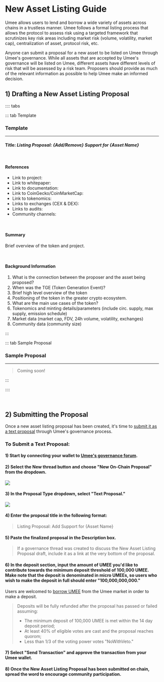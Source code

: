 # New Asset Listing Guide

Umee allows users to lend and borrow a wide variety of assets across chains in a trustless manner. Umee follows a formal listing process that allows the protocol to assess risk using a targeted framework that scrutinizes key risk areas including market risk (volume, volatility, market cap), centralization of asset, protocol risk, etc. 

Anyone can submit a proposal for a new asset to be listed on Umee through Umee's governance. While all assets that are accepted by Umee's governance will be listed on Umee, different assets have different levels of risk that will be assessed by a risk team. Proposers should provide as much of the relevant information as possible to help Umee make an informed decision. 

## 1) Drafting a New Asset Listing Proposal

:::: tabs

::: tab Template

### Template

****

#### Title: _Listing Proposal: {Add/Remove} Support for {Asset Name}_

<br>

#### References

- Link to project: 
- Link to whitepaper: 
- Link to documentation: 
- Link to CoinGecko/CoinMarketCap:
- Link to tokenomics:
- Links to exchanges (CEX & DEX): 
- Links to audits: 
- Community channels:

<br>

#### Summary
Brief overview of the token and project. 

<br>

#### Background Information

1. What is the connection between the proposer and the asset being proposed?
2. When was the TGE (Token Generation Event)?
3. Brief high level overview of the token
4. Positioning of the token in the greater crypto ecosystem. 
5. What are the main use cases of the token?
6. Tokenomics and minting details/parameters (include circ. supply, max supply, emission schedule)
7. Market data (market cap, FDV, 24h volume, volatility, exchanges)
8. Community data (community size)

:::

::: tab Sample Proposal

### Sample Proposal

****

> Coming soon!

:::

::::

<br>

## 2) Submitting the Proposal

Once a new asset listing proposal has been created, it's time to [submit it as a text proposal](/users/governance/creating-proposal) through Umee's governance process. 

### To Submit a Text Proposal:

#### 1) Start by connecting your wallet to [Umee's governance forum](https://gov.umee.cc/).

#### 2) Select the New thread button and choose "New On-Chain Proposal" from the dropdown.

![](/bg/submit-1.png)

#### 3) In the Proposal Type dropdown, select "Text Proposal."

![](/bg/submit-2.png)

#### 4) Enter the proposal title in the following format:

> Listing Proposal: Add Support for {Asset Name}

#### 5) Paste the finalized proposal in the Description box.

> If a governance thread was created to discuss the New Asset Listing Proposal draft, include it as a link at the very bottom of the proposal.

#### 6) In the deposit section, input the amount of UMEE you'd like to contribute towards the minimum deposit threshold of 100,000 UMEE. Make note that the deposit is denominated in micro UMEEs, so users who wish to make the deposit in full should enter "100,000,000,000." 

Users are welcomed to [borrow UMEE](/users/using-the-web-app/borrow-repay) from the Umee market in order to make a deposit.

> Deposits will be fully refunded after the proposal has passed or failed assuming:
> - The minimum deposit of 100,000 UMEE is met within the 14 day deposit period;
> - At least 40% of eligible votes are cast and the proposal reaches quorom;
> - Less than 1/3 of the voting power votes "NoWithVeto."

#### 7) Select "Send Transaction" and approve the transaction from your Umee wallet.

#### 8) Once the New Asset Listing Proposal has been submitted on chain, spread the word to encourage community participation.